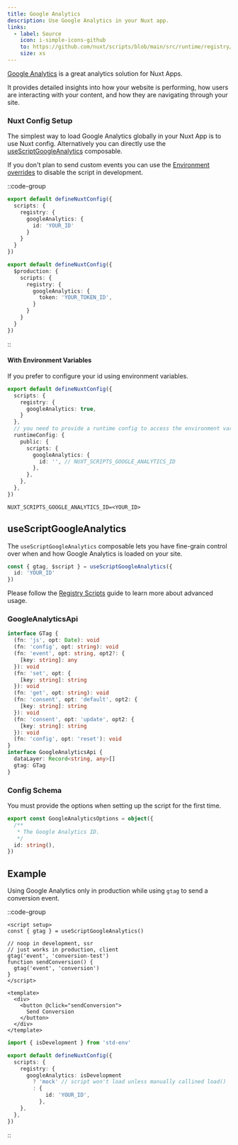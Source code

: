 ```yaml
---
title: Google Analytics
description: Use Google Analytics in your Nuxt app.
links:
  - label: Source
    icon: i-simple-icons-github
    to: https://github.com/nuxt/scripts/blob/main/src/runtime/registry/google-analytics.ts
    size: xs
---
```


[Google Analytics](https://marketingplatform.google.com/about/analytics/) is a great analytics solution for Nuxt Apps.

It provides detailed insights into how your website is performing, how users are interacting with your content, and how they are navigating through your site.

### Nuxt Config Setup

The simplest way to load Google Analytics globally in your Nuxt App is to use Nuxt config. Alternatively you can directly
use the [useScriptGoogleAnalytics](#useScriptGoogleAnalytics) composable.

If you don't plan to send custom events you can use the [Environment overrides](https://nuxt.com/docs/getting-started/configuration#environment-overrides) to
disable the script in development.

::code-group

```ts [Always enabled]
export default defineNuxtConfig({
  scripts: {
    registry: {
      googleAnalytics: {
        id: 'YOUR_ID'
      }
    }
  }
})
```

```ts [Production only]
export default defineNuxtConfig({
  $production: {
    scripts: {
      registry: {
        googleAnalytics: {
          token: 'YOUR_TOKEN_ID',
        }
      }
    }
  }
})
```

::

#### With Environment Variables

If you prefer to configure your id using environment variables.

```ts [nuxt.config.ts]
export default defineNuxtConfig({
  scripts: {
    registry: {
      googleAnalytics: true,
    }
  },
  // you need to provide a runtime config to access the environment variables
  runtimeConfig: {
    public: {
      scripts: {
        googleAnalytics: {
          id: '', // NUXT_SCRIPTS_GOOGLE_ANALYTICS_ID
        },
      },
    },
  },
})
```

```text [.env]
NUXT_SCRIPTS_GOOGLE_ANALYTICS_ID=<YOUR_ID>
```

## useScriptGoogleAnalytics

The `useScriptGoogleAnalytics` composable lets you have fine-grain control over when and how Google Analytics is loaded on your site.

```ts
const { gtag, $script } = useScriptGoogleAnalytics({
  id: 'YOUR_ID'
})
```

Please follow the [Registry Scripts](/docs/guides/registry-scripts) guide to learn more about advanced usage.

### GoogleAnalyticsApi

```ts
interface GTag {
  (fn: 'js', opt: Date): void
  (fn: 'config', opt: string): void
  (fn: 'event', opt: string, opt2?: {
    [key: string]: any
  }): void
  (fn: 'set', opt: {
    [key: string]: string
  }): void
  (fn: 'get', opt: string): void
  (fn: 'consent', opt: 'default', opt2: {
    [key: string]: string
  }): void
  (fn: 'consent', opt: 'update', opt2: {
    [key: string]: string
  }): void
  (fn: 'config', opt: 'reset'): void
}
interface GoogleAnalyticsApi {
  dataLayer: Record<string, any>[]
  gtag: GTag
}
```

### Config Schema

You must provide the options when setting up the script for the first time.

```ts
export const GoogleAnalyticsOptions = object({
  /**
   * The Google Analytics ID.
   */
  id: string(),
})
```

## Example

Using Google Analytics only in production while using `gtag` to send a conversion event.

::code-group

```vue [ConversionButton.vue]
<script setup>
const { gtag } = useScriptGoogleAnalytics()

// noop in development, ssr
// just works in production, client
gtag('event', 'conversion-test')
function sendConversion() {
  gtag('event', 'conversion')
}
</script>

<template>
  <div>
    <button @click="sendConversion">
      Send Conversion
    </button>
  </div>
</template>
```

```ts [nuxt.config.ts Mock development]
import { isDevelopment } from 'std-env'

export default defineNuxtConfig({
  scripts: {
    registry: {
      googleAnalytics: isDevelopment
        ? 'mock' // script won't load unless manually callined load()
        : {
            id: 'YOUR_ID',
          },
    },
  },
})
```

::
